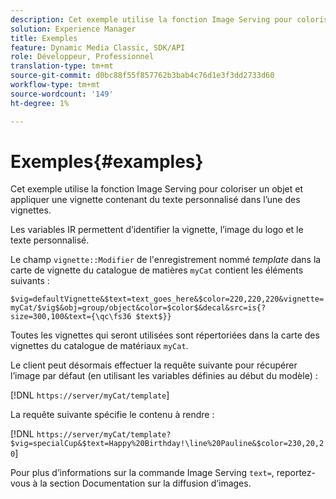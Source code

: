 ```yaml
---
description: Cet exemple utilise la fonction Image Serving pour coloriser un objet et appliquer une vignette contenant du texte personnalisé dans l’une des vignettes.
solution: Experience Manager
title: Exemples
feature: Dynamic Media Classic, SDK/API
role: Développeur, Professionnel
translation-type: tm+mt
source-git-commit: d0bc88f55f857762b3bab4c76d1e3f3dd2733d60
workflow-type: tm+mt
source-wordcount: '149'
ht-degree: 1%

---
```



# Exemples{#examples}

Cet exemple utilise la fonction Image Serving pour coloriser un objet et appliquer une vignette contenant du texte personnalisé dans l’une des vignettes.

Les variables IR permettent d’identifier la vignette, l’image du logo et le texte personnalisé.

Le champ `vignette::Modifier` de l&#39;enregistrement nommé *template* dans la carte de vignette du catalogue de matières `myCat` contient les éléments suivants :

`$vig=defaultVignette&$text=text_goes_here&$color=220,220,220&vignette=myCat/$vig$&obj=group/object&color=$color$&decal&src=is{?size=300,100&text={\qc\fs36 $text$}}`

Toutes les vignettes qui seront utilisées sont répertoriées dans la carte des vignettes du catalogue de matériaux `myCat`.

Le client peut désormais effectuer la requête suivante pour récupérer l’image par défaut (en utilisant les variables définies au début du modèle) :

[!DNL `https://server/myCat/template`]

La requête suivante spécifie le contenu à rendre :

[!DNL `https://server/myCat/template?$vig=specialCup&$text=Happy%20Birthday!\line%20Pauline&$color=230,20,20`]

Pour plus d’informations sur la commande Image Serving `text=`, reportez-vous à la section Documentation sur la diffusion d’images.
